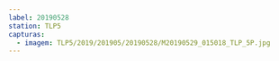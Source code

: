 ```yaml
---
label: 20190528
station: TLP5
capturas:
  - imagem: TLP5/2019/201905/20190528/M20190529_015018_TLP_5P.jpg
---
```

